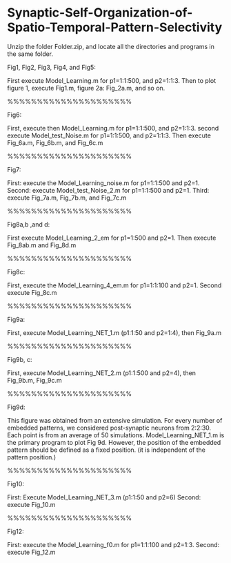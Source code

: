 # Synaptic-Self-Organization-of-Spatio-Temporal-Pattern-Selectivity

Unzip the folder Folder.zip, and locate all the directories and programs in the same folder. 


Fig1, Fig2, Fig3, Fig4, and Fig5:

First execute Model_Learning.m for p1=1:1:500, and p2=1:1:3.
Then to plot figure 1, execute  Fig1.m, figure 2a: Fig_2a.m, and so on.

%%%%%%%%%%%%%%%%%%%%%

Fig6:

First, execute then Model_Learning.m for  p1=1:1:500, and p2=1:1:3. second execute Model_test_Noise.m for  p1=1:1:500, and p2=1:1:3. Then execute Fig_6a.m, Fig_6b.m, and Fig_6c.m

%%%%%%%%%%%%%%%%%%%%%

Fig7:

First: execute the Model_Learning_noise.m for  p1=1:1:500 and p2=1. 
Second: execute Model_test_Noise_2.m for p1=1:1:500 and p2=1.
Third: execute  Fig_7a.m, Fig_7b.m, and Fig_7c.m

%%%%%%%%%%%%%%%%%%%%%

Fig8a,b ,and d:

First execute Model_Learning_2_em for p1=1:500 and p2=1. Then execute Fig_8ab.m and Fig_8d.m

%%%%%%%%%%%%%%%%%%%%%

Fig8c:

First, execute the Model_Learning_4_em.m for  p1=1:1:100 and p2=1. 
Second execute Fig_8c.m

%%%%%%%%%%%%%%%%%%%%%

Fig9a:

First, execute Model_Learning_NET_1.m (p1:1:50 and p2=1:4), then Fig_9a.m

%%%%%%%%%%%%%%%%%%%%%

Fig9b, c:

First, execute Model_Learning_NET_2.m (p1:1:500 and p2=4), then Fig_9b.m, Fig_9c.m 

%%%%%%%%%%%%%%%%%%%%%

Fig9d:

This figure was obtained from an extensive simulation. For every number of embedded patterns, we considered post-synaptic neurons from 2:2:30. Each point is from an average of 50 simulations.
Model_Learning_NET_1.m is the primary program to plot Fig 9d. However, the position of the embedded pattern should be defined as a fixed position. (it is independent of the pattern position.)

%%%%%%%%%%%%%%%%%%%%%

Fig10:

First: Execute Model_Learning_NET_3.m (p1:1:50 and p2=6)
Second: execute Fig_10.m

%%%%%%%%%%%%%%%%%%%%%

Fig12:

First: execute the Model_Learning_f0.m for  p1=1:1:100 and p2=1:3. 
Second: execute Fig_12.m

